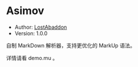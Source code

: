 # Asimov

-	Author: [LostAbaddon](lostabaddon@gmail.com)
-	Version: 1.0.0

自制 MarkDown 解析器，支持更优化的 MarkUp 语法。

详情请看 demo.mu 。